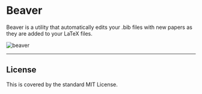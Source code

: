 # Beaver
Beaver is a utility that automatically edits your .bib files with new papers as they are added to your LaTeX files.

<img align="center" src="https://i.ibb.co/2FhD1n2/beaver.png" alt="beaver">

<hr>



## License
This is covered by the standard MIT License.